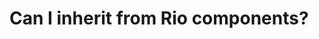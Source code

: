 # Can I inherit from Rio components?


<!-- LAUNCH-TODO -->

<!-- can I inherit from rio components
can I inherit from something in addition to rio.component -->